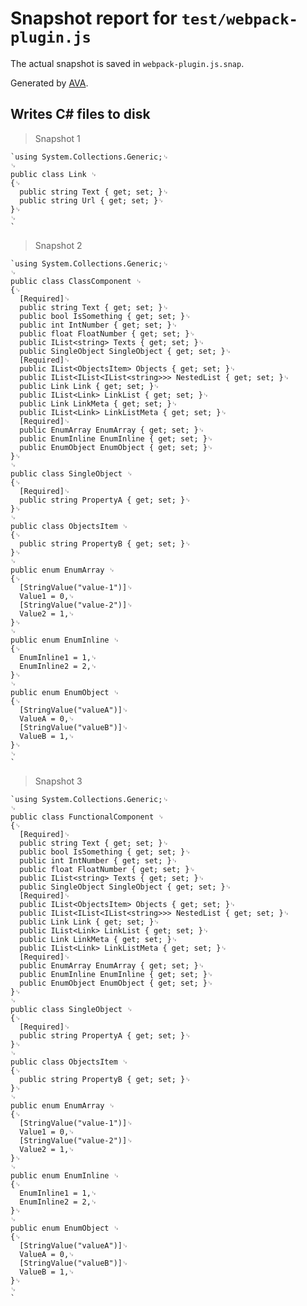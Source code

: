 # Snapshot report for `test/webpack-plugin.js`

The actual snapshot is saved in `webpack-plugin.js.snap`.

Generated by [AVA](https://ava.li).

## Writes C# files to disk

> Snapshot 1

    `using System.Collections.Generic;␊
    ␊
    public class Link ␊
    {␊
      public string Text { get; set; }␊
      public string Url { get; set; }␊
    }␊
    ␊
    `

> Snapshot 2

    `using System.Collections.Generic;␊
    ␊
    public class ClassComponent ␊
    {␊
      [Required]␊
      public string Text { get; set; }␊
      public bool IsSomething { get; set; }␊
      public int IntNumber { get; set; }␊
      public float FloatNumber { get; set; }␊
      public IList<string> Texts { get; set; }␊
      public SingleObject SingleObject { get; set; }␊
      [Required]␊
      public IList<ObjectsItem> Objects { get; set; }␊
      public IList<IList<IList<string>>> NestedList { get; set; }␊
      public Link Link { get; set; }␊
      public IList<Link> LinkList { get; set; }␊
      public Link LinkMeta { get; set; }␊
      public IList<Link> LinkListMeta { get; set; }␊
      [Required]␊
      public EnumArray EnumArray { get; set; }␊
      public EnumInline EnumInline { get; set; }␊
      public EnumObject EnumObject { get; set; }␊
    }␊
    ␊
    public class SingleObject ␊
    {␊
      [Required]␊
      public string PropertyA { get; set; }␊
    }␊
    ␊
    public class ObjectsItem ␊
    {␊
      public string PropertyB { get; set; }␊
    }␊
    ␊
    public enum EnumArray ␊
    {␊
      [StringValue("value-1")]␊
      Value1 = 0,␊
      [StringValue("value-2")]␊
      Value2 = 1,␊
    }␊
    ␊
    public enum EnumInline ␊
    {␊
      EnumInline1 = 1,␊
      EnumInline2 = 2,␊
    }␊
    ␊
    public enum EnumObject ␊
    {␊
      [StringValue("valueA")]␊
      ValueA = 0,␊
      [StringValue("valueB")]␊
      ValueB = 1,␊
    }␊
    ␊
    `

> Snapshot 3

    `using System.Collections.Generic;␊
    ␊
    public class FunctionalComponent ␊
    {␊
      [Required]␊
      public string Text { get; set; }␊
      public bool IsSomething { get; set; }␊
      public int IntNumber { get; set; }␊
      public float FloatNumber { get; set; }␊
      public IList<string> Texts { get; set; }␊
      public SingleObject SingleObject { get; set; }␊
      [Required]␊
      public IList<ObjectsItem> Objects { get; set; }␊
      public IList<IList<IList<string>>> NestedList { get; set; }␊
      public Link Link { get; set; }␊
      public IList<Link> LinkList { get; set; }␊
      public Link LinkMeta { get; set; }␊
      public IList<Link> LinkListMeta { get; set; }␊
      [Required]␊
      public EnumArray EnumArray { get; set; }␊
      public EnumInline EnumInline { get; set; }␊
      public EnumObject EnumObject { get; set; }␊
    }␊
    ␊
    public class SingleObject ␊
    {␊
      [Required]␊
      public string PropertyA { get; set; }␊
    }␊
    ␊
    public class ObjectsItem ␊
    {␊
      public string PropertyB { get; set; }␊
    }␊
    ␊
    public enum EnumArray ␊
    {␊
      [StringValue("value-1")]␊
      Value1 = 0,␊
      [StringValue("value-2")]␊
      Value2 = 1,␊
    }␊
    ␊
    public enum EnumInline ␊
    {␊
      EnumInline1 = 1,␊
      EnumInline2 = 2,␊
    }␊
    ␊
    public enum EnumObject ␊
    {␊
      [StringValue("valueA")]␊
      ValueA = 0,␊
      [StringValue("valueB")]␊
      ValueB = 1,␊
    }␊
    ␊
    `
